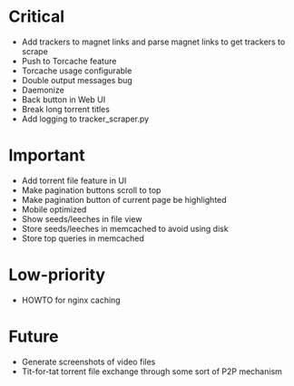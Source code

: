 # Critical
* Add trackers to magnet links and parse magnet links to get trackers to scrape
* Push to Torcache feature
* Torcache usage configurable
* Double output messages bug
* Daemonize
* Back button in Web UI
* Break long torrent titles
* Add logging to tracker_scraper.py

# Important
* Add torrent file feature in UI
* Make pagination buttons scroll to top
* Make pagination button of current page be highlighted
* Mobile optimized
* Show seeds/leeches in file view
* Store seeds/leeches in memcached to avoid using disk
* Store top queries in memcached

# Low-priority
* HOWTO for nginx caching

# Future
* Generate screenshots of video files
* Tit-for-tat torrent file exchange through some sort of P2P mechanism

